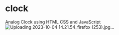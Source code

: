 # clock

Analog Clock using HTML CSS and JavaScript
![Uploading 2023-10-04 14.21.54_firefox (253).jpg…]()
